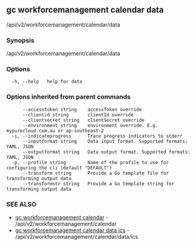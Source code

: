 ## gc workforcemanagement calendar data

/api/v2/workforcemanagement/calendar/data

### Synopsis

/api/v2/workforcemanagement/calendar/data

### Options

```
  -h, --help   help for data
```

### Options inherited from parent commands

```
      --accesstoken string    accessToken override
      --clientid string       clientId override
      --clientsecret string   clientSecret override
      --environment string    environment override. E.g. mypurecloud.com.au or ap-southeast-2
  -i, --indicateprogress      Trace progress indicators to stderr
      --inputformat string    Data input format. Supported formats: YAML, JSON
      --outputformat string   Data output format. Supported formats: YAML, JSON
  -p, --profile string        Name of the profile to use for configuring the cli (default "DEFAULT")
      --transform string      Provide a Go template file for transforming output data
      --transformstr string   Provide a Go template string for transforming output data
```

### SEE ALSO

* [gc workforcemanagement calendar](gc_workforcemanagement_calendar.html)	 - /api/v2/workforcemanagement/calendar
* [gc workforcemanagement calendar data ics](gc_workforcemanagement_calendar_data_ics.html)	 - /api/v2/workforcemanagement/calendar/data/ics


